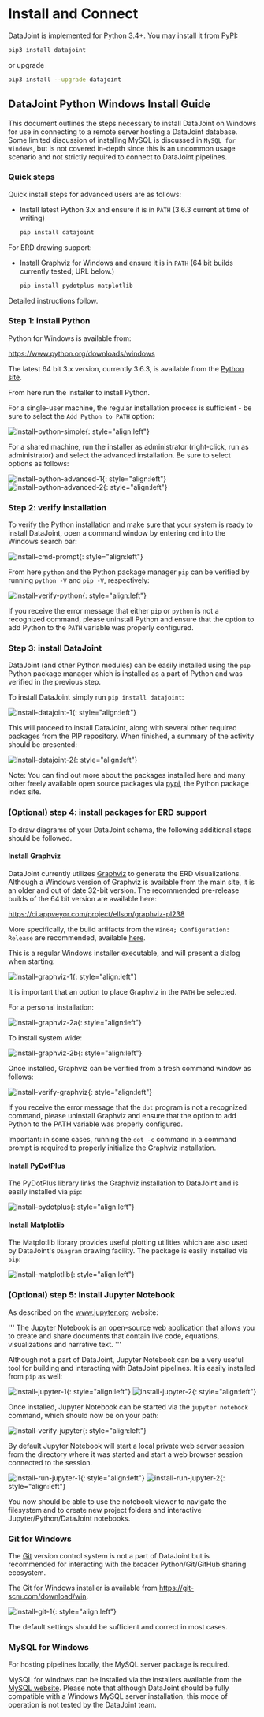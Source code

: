 # Install and Connect

DataJoint is implemented for Python 3.4+.
You may install it from [PyPI](https://pypi.python.org/pypi/datajoint):

```bash
pip3 install datajoint
```

or upgrade

```bash
pip3 install --upgrade datajoint
```

## DataJoint Python Windows Install Guide

This document outlines the steps necessary to install DataJoint on Windows for use in
connecting to a remote server hosting a DataJoint database.
Some limited discussion of installing MySQL is discussed in `MySQL for Windows`, but is
not covered in-depth since this is an uncommon usage scenario and not strictly required
to connect to DataJoint pipelines.

### Quick steps

Quick install steps for advanced users are as follows:

- Install latest Python 3.x and ensure it is in `PATH` (3.6.3 current at time of writing)
  ```bash
  pip install datajoint
  ```

For ERD drawing support:

- Install Graphviz for Windows and ensure it is in `PATH` (64 bit builds currently
tested; URL below.)
  ```bash
  pip install pydotplus matplotlib
  ```

Detailed instructions follow.

### Step 1: install Python

Python for Windows is available from:

https://www.python.org/downloads/windows

The latest 64 bit 3.x version, currently 3.6.3, is available from the [Python site](https://www.python.org/ftp/python/3.6.3/python-3.6.3-amd64.exe).

From here run the installer to install Python.

For a single-user machine, the regular installation process is sufficient - be sure to
select the `Add Python to PATH` option:

![install-python-simple](../images/install-python-simple.png){: style="align:left"}

For a shared machine, run the installer as administrator (right-click, run as
administrator) and select the advanced installation.
Be sure to select options as follows:

![install-python-advanced-1](../images/install-python-advanced-1.png){: style="align:left"}
![install-python-advanced-2](../images/install-python-advanced-2.png){: style="align:left"}

### Step 2: verify installation

To verify the Python installation and make sure that your system is ready to install
DataJoint, open a command window by entering `cmd` into the Windows search bar:

![install-cmd-prompt](../images/install-cmd-prompt.png){: style="align:left"}

From here `python` and the Python package manager `pip` can be verified by running
`python -V` and `pip -V`, respectively:

![install-verify-python](../images/install-verify-python.png){: style="align:left"}

If you receive the error message that either `pip` or `python` is not a recognized
command, please uninstall Python and ensure that the option to add Python to the `PATH`
variable was properly configured.

### Step 3: install DataJoint

DataJoint (and other Python modules) can be easily installed using the `pip` Python
package manager which is installed as a part of Python and was verified in the previous
step.

To install DataJoint simply run `pip install datajoint`:

![install-datajoint-1](../images/install-datajoint-1.png){: style="align:left"}

This will proceed to install DataJoint, along with several other required packages from
the PIP repository.
When finished, a summary of the activity should be presented:

![install-datajoint-2](../images/install-datajoint-2.png){: style="align:left"}

Note: You can find out more about the packages installed here and many other freely
available open source packages via [pypi](https://pypi.python.org/pypi), the Python
package index site.

### (Optional) step 4: install packages for ERD support

To draw diagrams of your DataJoint schema, the following additional steps should be
followed.

#### Install Graphviz

DataJoint currently utilizes [Graphviz](http://graphviz.org) to generate the ERD
visualizations.
Although a Windows version of Graphviz is available from the main site, it is an older
and out of date 32-bit version.
The recommended pre-release builds of the 64 bit version are available here:

https://ci.appveyor.com/project/ellson/graphviz-pl238

More specifically, the build artifacts from the `Win64; Configuration: Release` are
recommended, available
[here](https://ci.appveyor.com/api/buildjobs/hlkclpfhf6gnakjq/artifacts/build%2FGraphviz-install.exe).

This is a regular Windows installer executable, and will present a dialog when starting:

![install-graphviz-1](../images/install-graphviz-1.png){: style="align:left"}

It is important that an option to place Graphviz in the `PATH` be selected.

For a personal installation:

![install-graphviz-2a](../images/install-graphviz-2a.png){: style="align:left"}

To install system wide:

![install-graphviz-2b](../images/install-graphviz-2b.png){: style="align:left"}

Once installed, Graphviz can be verified from a fresh command window as follows:

![install-verify-graphviz](../images/install-verify-graphviz.png){: style="align:left"}

If you receive the error message that the `dot` program is not a recognized command,
please uninstall Graphviz and ensure that the
option to add Python to the PATH variable was properly configured.

Important: in some cases, running the `dot -c` command in a command prompt is required
to properly initialize the Graphviz installation.

#### Install PyDotPlus

The PyDotPlus library links the Graphviz installation to DataJoint and is easily
installed via `pip`:

![install-pydotplus](../images/install-pydotplus.png){: style="align:left"}

#### Install Matplotlib

The Matplotlib library provides useful plotting utilities which are also used by
DataJoint's `Diagram` drawing facility.
The package is easily installed via `pip`:

![install-matplotlib](../images/install-matplotlib.png){: style="align:left"}

### (Optional) step 5: install Jupyter Notebook

As described on the www.jupyter.org website:

'''
The Jupyter Notebook is an open-source web application that allows
you to create and share documents that contain live code, equations,
visualizations and narrative text.
'''

Although not a part of DataJoint, Jupyter Notebook can be a very useful tool for
building and interacting with DataJoint pipelines.
It is easily installed from `pip` as well:

![install-jupyter-1](../images/install-jupyter-1.png){: style="align:left"}
![install-jupyter-2](../images/install-jupyter-2.png){: style="align:left"}

Once installed, Jupyter Notebook can be started via the `jupyter notebook` command,
which should now be on your path:

![install-verify-jupyter](../images/install-verify-jupyter.png){: style="align:left"}

By default Jupyter Notebook will start a local private web server session from the
directory where it was started and start a web browser session connected to the session.

![install-run-jupyter-1](../images/install-run-jupyter-1.png){: style="align:left"}
![install-run-jupyter-2](../images/install-run-jupyter-2.png){: style="align:left"}

You now should be able to use the notebook viewer to navigate the filesystem and to
create new project folders and interactive Jupyter/Python/DataJoint notebooks.

### Git for Windows

The [Git](https://git-scm.com/) version control system is not a part of DataJoint but
is recommended for interacting with the broader Python/Git/GitHub sharing ecosystem.

The Git for Windows installer is available from https://git-scm.com/download/win.

![install-git-1](../images/install-git-1.png){: style="align:left"}

The default settings should be sufficient and correct in most cases.

### MySQL for Windows

For hosting pipelines locally, the MySQL server package is required.

MySQL for windows can be installed via the installers available from the
[MySQL website](https://dev.mysql.com/downloads/windows/).
Please note that although DataJoint should be fully compatible with a Windows MySQL
server installation, this mode of operation is not tested by the DataJoint team.

